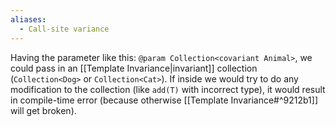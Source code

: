 ```yaml
---
aliases:
  - Call-site variance
---
```

Having the parameter like this: `@param Collection<covariant Animal>`, we could pass in an [[Template Invariance|invariant]]  collection (`Collection<Dog>` or `Collection<Cat>`). If inside we would try to do any modification to the collection (like `add(T)` with incorrect type), it would result in compile-time error (because otherwise [[Template Invariance#^9212b1]] will get broken).
